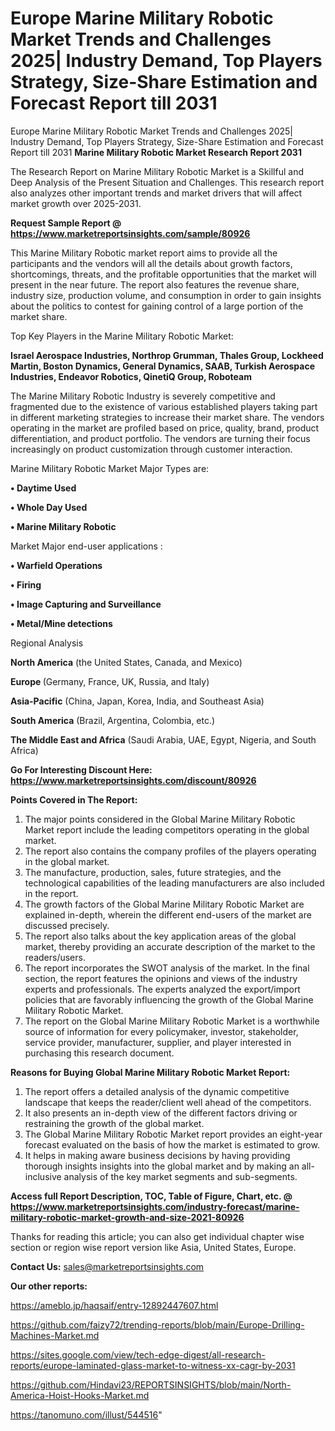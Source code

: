 # Europe Marine Military Robotic Market Trends and Challenges 2025| Industry Demand, Top Players Strategy, Size-Share Estimation and Forecast Report till 2031
Europe Marine Military Robotic Market Trends and Challenges 2025| Industry Demand, Top Players Strategy, Size-Share Estimation and Forecast Report till 2031
<strong>Marine Military Robotic Market Research Report 2031</strong>

The Research Report on Marine Military Robotic Market is a Skillful and Deep Analysis of the Present Situation and Challenges. This research report also analyzes other important trends and market drivers that will affect market growth over 2025-2031.

<strong>Request Sample Report @ <a href=https://www.marketreportsinsights.com/sample/80926>https://www.marketreportsinsights.com/sample/80926</a></strong>

This Marine Military Robotic market report aims to provide all the participants and the vendors will all the details about growth factors, shortcomings, threats, and the profitable opportunities that the market will present in the near future. The report also features the revenue share, industry size, production volume, and consumption in order to gain insights about the politics to contest for gaining control of a large portion of the market share.

Top Key Players in the Marine Military Robotic Market:

<strong>Israel Aerospace Industries, Northrop Grumman, Thales Group, Lockheed Martin, Boston Dynamics, General Dynamics, SAAB, Turkish Aerospace Industries, Endeavor Robotics, QinetiQ Group, Roboteam</strong>

The Marine Military Robotic Industry is severely competitive and fragmented due to the existence of various established players taking part in different marketing strategies to increase their market share. The vendors operating in the market are profiled based on price, quality, brand, product differentiation, and product portfolio. The vendors are turning their focus increasingly on product customization through customer interaction.

Marine Military Robotic Market Major Types are:

<strong>• Daytime Used

• Whole Day Used

• Marine Military Robotic</strong>

Market Major end-user applications :

<strong>• Warfield Operations

• Firing

• Image Capturing and Surveillance

• Metal/Mine detections</strong>

Regional Analysis

</u><strong><b>North America</b></strong> (the United States, Canada, and Mexico)

<strong><b>Europe </b></strong>(Germany, France, UK, Russia, and Italy)

<strong><b>Asia-Pacific</b></strong> (China, Japan, Korea, India, and Southeast Asia)

<strong><b>South America</b></strong> (Brazil, Argentina, Colombia, etc.)

<strong><b>The Middle East and Africa</b></strong> (Saudi Arabia, UAE, Egypt, Nigeria, and South Africa)

<strong>Go For Interesting Discount Here: <a href=https://www.marketreportsinsights.com/discount/80926>https://www.marketreportsinsights.com/discount/80926</a></strong>

<strong>Points Covered in The Report:</strong>
<ol>
  <li>The major points considered in the Global Marine Military Robotic Market report include the leading competitors operating in the global market.</li>
  <li>The report also contains the company profiles of the players operating in the global market.</li>
  <li>The manufacture, production, sales, future strategies, and the technological capabilities of the leading manufacturers are also included in the report.</li>
  <li>The growth factors of the Global Marine Military Robotic Market are explained in-depth, wherein the different end-users of the market are discussed precisely.</li>
  <li>The report also talks about the key application areas of the global market, thereby providing an accurate description of the market to the readers/users.</li>
  <li>The report incorporates the SWOT analysis of the market. In the final section, the report features the opinions and views of the industry experts and professionals. The experts analyzed the export/import policies that are favorably influencing the growth of the Global Marine Military Robotic Market.</li>
  <li>The report on the Global Marine Military Robotic Market is a worthwhile source of information for every policymaker, investor, stakeholder, service provider, manufacturer, supplier, and player interested in purchasing this research document.</li>
</ol>
<strong>Reasons for Buying Global Marine Military Robotic Market Report:</strong>

<ol>
  <li>The report offers a detailed analysis of the dynamic competitive landscape that keeps the reader/client well ahead of the competitors.</li>
  <li>It also presents an in-depth view of the different factors driving or restraining the growth of the global market.</li>
  <li>The Global Marine Military Robotic Market report provides an eight-year forecast evaluated on the basis of how the market is estimated to grow.</li>
  <li>It helps in making aware business decisions by having providing thorough insights insights into the global market and by making an all-inclusive analysis of the key market segments and sub-segments.</li>
</ol>
<strong>Access full Report Description, TOC, Table of Figure, Chart, etc. @ <a href=https://www.marketreportsinsights.com/industry-forecast/marine-military-robotic-market-growth-and-size-2021-80926>https://www.marketreportsinsights.com/industry-forecast/marine-military-robotic-market-growth-and-size-2021-80926</a></strong>


Thanks for reading this article; you can also get individual chapter wise section or region wise report version like Asia, United States, Europe.

<strong>Contact Us:</strong>
sales@marketreportsinsights.com

<strong>Our other reports:</strong>

<a href=https://ameblo.jp/haqsaif/entry-12892447607.html>https://ameblo.jp/haqsaif/entry-12892447607.html</a>

<a href=https://github.com/faizy72/trending-reports/blob/main/Europe-Drilling-Machines-Market.md>https://github.com/faizy72/trending-reports/blob/main/Europe-Drilling-Machines-Market.md</a>

<a href=https://sites.google.com/view/tech-edge-digest/all-research-reports/europe-laminated-glass-market-to-witness-xx-cagr-by-2031>https://sites.google.com/view/tech-edge-digest/all-research-reports/europe-laminated-glass-market-to-witness-xx-cagr-by-2031</a>

<a href=https://github.com/Hindavi23/REPORTSINSIGHTS/blob/main/North-America-Hoist-Hooks-Market.md>https://github.com/Hindavi23/REPORTSINSIGHTS/blob/main/North-America-Hoist-Hooks-Market.md</a>

<a href=https://tanomuno.com/illust/544516>https://tanomuno.com/illust/544516</a>"
